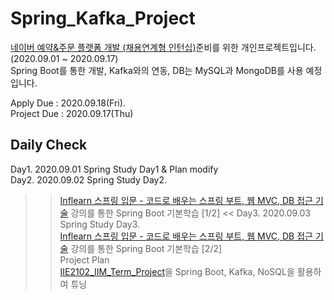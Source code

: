 # Spring_Kafka_Project
  
  
[네이버 예약&주문 플랫폼 개발 (채용연계형 인턴십)](https://recruit.navercorp.com/naver/job/detail/developer?annoId=20004426&classId=&jobId=&entTypeCd=004&searchTxt=%EC%B1%84%EC%9A%A9%EC%97%B0%EA%B3%84%ED%98%95&searchSysComCd=)준비를 위한 개인프로젝트입니다.    
(2020.09.01 ~ 2020.09.17)    
Spring Boot를 통한 개발, Kafka와의 연동, DB는 MySQL과 MongoDB를 사용 예정입니다.


Apply Due : 2020.09.18(Fri).  
Project Due : 2020.09.17(Thu)

## Daily Check
Day1. 2020.09.01 Spring Study Day1 & Plan modify   
Day2. 2020.09.02 Spring Study Day2.     
>> [Inflearn 스프링 입문 - 코드로 배우는 스프링 부트, 웹 MVC, DB 접근 기술](https://www.inflearn.com/course/%EC%8A%A4%ED%94%84%EB%A7%81-%EC%9E%85%EB%AC%B8-%EC%8A%A4%ED%94%84%EB%A7%81%EB%B6%80%ED%8A%B8#) 강의를 통한 Spring Boot 기본학습 [1/2] <<
Day3. 2020.09.03 Spring Study Day3.   
>> [Inflearn 스프링 입문 - 코드로 배우는 스프링 부트, 웹 MVC, DB 접근 기술](https://www.inflearn.com/course/%EC%8A%A4%ED%94%84%EB%A7%81-%EC%9E%85%EB%AC%B8-%EC%8A%A4%ED%94%84%EB%A7%81%EB%B6%80%ED%8A%B8#) 강의를 통한 Spring Boot 기본학습 [2/2]    
>> Project Plan   
>> [IIE2102_IIM_Term_Project](https://github.com/y0ngjaenious/IIE2102_IIM_Term_Project)을 Spring Boot, Kafka, NoSQL을 활용하여 튜닝

